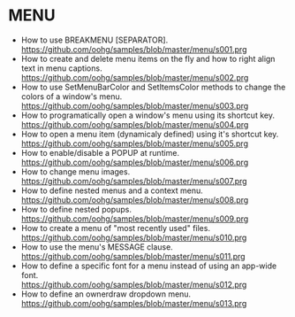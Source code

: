 # MENU

* How to use BREAKMENU [SEPARATOR].<br>
https://github.com/oohg/samples/blob/master/menu/s001.prg
* How to create and delete menu items on the fly and how to right align text in menu captions.<br>
https://github.com/oohg/samples/blob/master/menu/s002.prg
* How to use SetMenuBarColor and SetItemsColor methods to change the colors of a window's menu.<br>
https://github.com/oohg/samples/blob/master/menu/s003.prg
* How to programatically open a window's menu using its shortcut key.<br>
https://github.com/oohg/samples/blob/master/menu/s004.prg
* How to open a menu item (dynamicaly defined) using it's shortcut key.<br>
https://github.com/oohg/samples/blob/master/menu/s005.prg
* How to enable/disable a POPUP at runtime.<br>
https://github.com/oohg/samples/blob/master/menu/s006.prg
* How to change menu images.<br>
https://github.com/oohg/samples/blob/master/menu/s007.prg
* How to define nested menus and a context menu.<br>
https://github.com/oohg/samples/blob/master/menu/s008.prg
* How to define nested popups.<br>
https://github.com/oohg/samples/blob/master/menu/s009.prg
* How to create a menu of "most recently used" files.<br>
https://github.com/oohg/samples/blob/master/menu/s010.prg
* How to use the menu's MESSAGE clause.<br>
https://github.com/oohg/samples/blob/master/menu/s011.prg
* How to define a specific font for a menu instead of using an app-wide font.<br>
https://github.com/oohg/samples/blob/master/menu/s012.prg
* How to define an ownerdraw dropdown menu.<br>
https://github.com/oohg/samples/blob/master/menu/s013.prg
